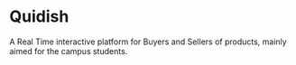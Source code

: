 # Quidish
A Real Time interactive platform for Buyers and Sellers of products, mainly aimed for the campus students.

